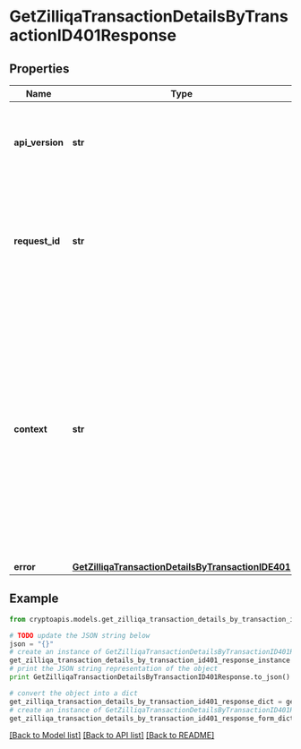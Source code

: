 # GetZilliqaTransactionDetailsByTransactionID401Response


## Properties
Name | Type | Description | Notes
------------ | ------------- | ------------- | -------------
**api_version** | **str** | Specifies the version of the API that incorporates this endpoint. | 
**request_id** | **str** | Defines the ID of the request. The &#x60;requestId&#x60; is generated by Crypto APIs and it&#39;s unique for every request. | 
**context** | **str** | In batch situations the user can use the context to correlate responses with requests. This property is present regardless of whether the response was successful or returned as an error. &#x60;context&#x60; is specified by the user. | [optional] 
**error** | [**GetZilliqaTransactionDetailsByTransactionIDE401**](GetZilliqaTransactionDetailsByTransactionIDE401.md) |  | 

## Example

```python
from cryptoapis.models.get_zilliqa_transaction_details_by_transaction_id401_response import GetZilliqaTransactionDetailsByTransactionID401Response

# TODO update the JSON string below
json = "{}"
# create an instance of GetZilliqaTransactionDetailsByTransactionID401Response from a JSON string
get_zilliqa_transaction_details_by_transaction_id401_response_instance = GetZilliqaTransactionDetailsByTransactionID401Response.from_json(json)
# print the JSON string representation of the object
print GetZilliqaTransactionDetailsByTransactionID401Response.to_json()

# convert the object into a dict
get_zilliqa_transaction_details_by_transaction_id401_response_dict = get_zilliqa_transaction_details_by_transaction_id401_response_instance.to_dict()
# create an instance of GetZilliqaTransactionDetailsByTransactionID401Response from a dict
get_zilliqa_transaction_details_by_transaction_id401_response_form_dict = get_zilliqa_transaction_details_by_transaction_id401_response.from_dict(get_zilliqa_transaction_details_by_transaction_id401_response_dict)
```
[[Back to Model list]](../README.md#documentation-for-models) [[Back to API list]](../README.md#documentation-for-api-endpoints) [[Back to README]](../README.md)


